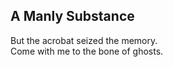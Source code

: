 A Manly Substance
-----------------
But the acrobat seized the memory.  
Come with me to the bone of ghosts.  
